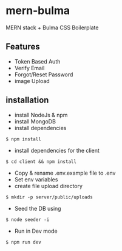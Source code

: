# mern-bulma
<p>
MERN stack + Bulma CSS Boilerplate
</p>

## Features
- Token Based Auth
- Verify Email
- Forgot/Reset Password
- image Upload

## installation
- install NodeJs & npm
- install MongoDB
- install dependencies 
```
$ npm install
```
- install dependencies for the client
```
$ cd client && npm install
```
- Copy & rename .env.example file to .env
- Set env variables
- create file upload directory
```
$ mkdir -p server/public/uploads
```
- Seed the DB using
```
$ node seeder -i
```
- Run in Dev mode
```
$ npm run dev
```

